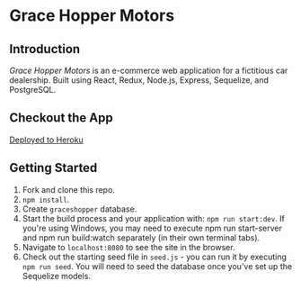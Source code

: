 # Grace Hopper Motors ![]()

## Introduction

<em>Grace Hopper Motors</em> is an e-commerce web application for a fictitious car dealership. Built using React, Redux, Node.js, Express, Sequelize, and PostgreSQL.

## Checkout the App

[Deployed to Heroku](http://grace-hopper-motors.herokuapp.com/)

## Getting Started

1. Fork and clone this repo.
2. `npm install`.
3. Create `graceshopper` database.
4. Start the build process and your application with: `npm run start:dev`. If you're using Windows, you may need to execute npm run start-server and npm run build:watch separately (in their own terminal tabs).
5. Navigate to `localhost:8080` to see the site in the browser.
6. Check out the starting seed file in `seed.js` - you can run it by executing `npm run seed`. You will need to seed the database once you've set up the Sequelize models.
